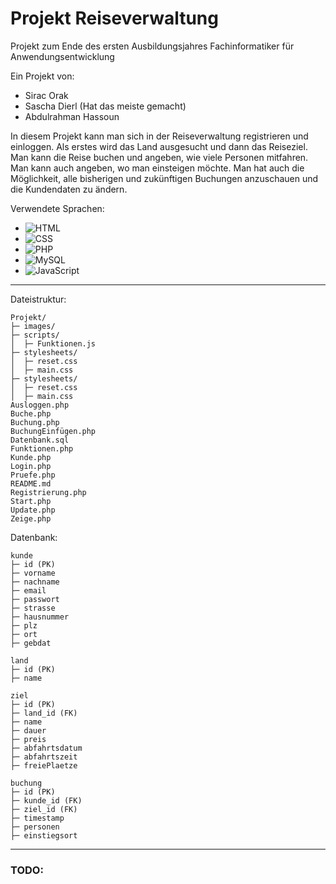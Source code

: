 # Projekt Reiseverwaltung
Projekt zum Ende des ersten Ausbildungsjahres Fachinformatiker für Anwendungsentwicklung

Ein Projekt von:
- Sirac Orak
- Sascha Dierl (Hat das meiste gemacht)
- Abdulrahman Hassoun

 
In diesem Projekt kann man sich in der Reiseverwaltung registrieren und einloggen. Als erstes wird das Land ausgesucht und dann das Reiseziel.
Man kann die Reise buchen und angeben, wie viele Personen mitfahren. Man kann auch angeben, wo man einsteigen möchte.
Man hat auch die Möglichkeit, alle bisherigen und zukünftigen Buchungen anzuschauen
und die Kundendaten zu ändern.

Verwendete Sprachen:
- ![HTML](https://img.shields.io/badge/-HTML-000000?style=flat&logo=HTML5)
- ![CSS](https://img.shields.io/badge/-CSS-000000?style=flat&logo=CSS3)
- ![PHP](https://img.shields.io/badge/-PHP-000000?style=flat&logo=PHP)
- ![MySQL](https://img.shields.io/badge/-MySQL-000000?style=flat&logo=MySQL)
- ![JavaScript](https://img.shields.io/badge/-JavaScript-000000?style=flat&logo=JavaScript)


---

Dateistruktur:

```
Projekt/
├─ images/
├─ scripts/
│  ├─ Funktionen.js
├─ stylesheets/
│  ├─ reset.css
│  ├─ main.css
├─ stylesheets/
│  ├─ reset.css
│  ├─ main.css
Ausloggen.php
Buche.php
Buchung.php
BuchungEinfügen.php
Datenbank.sql
Funktionen.php
Kunde.php
Login.php
Pruefe.php
README.md
Registrierung.php
Start.php
Update.php
Zeige.php

```

Datenbank:

```
kunde
├─ id (PK)
├─ vorname
├─ nachname
├─ email
├─ passwort
├─ strasse
├─ hausnummer
├─ plz
├─ ort
├─ gebdat

land
├─ id (PK)
├─ name

ziel
├─ id (PK)
├─ land_id (FK)
├─ name
├─ dauer
├─ preis
├─ abfahrtsdatum
├─ abfahrtszeit
├─ freiePlaetze

buchung
├─ id (PK)
├─ kunde_id (FK)
├─ ziel_id (FK)
├─ timestamp
├─ personen
├─ einstiegsort
```

---

### TODO:
